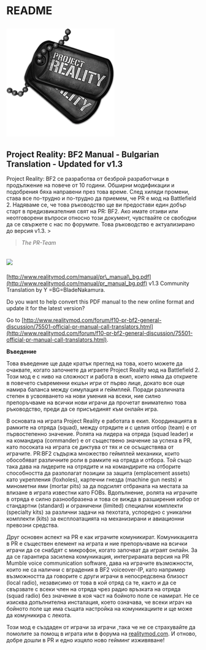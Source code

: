# README

## ![](.gitbook/assets/pr_v1_logo.png)

## **Project Reality: BF2 Manual - Bulgarian Translation - Updated for v1.3**

Project Reality: BF2 се разработва от безброй разработчици в продължение на повече от 10 години. Обширни модификации и подобрения бяха направени през това време. След хиляди промени, става все по-трудно и по-трудно да приемем, че PR е мод на Battlefield 2. Надяваме се, че това ръководство ще ви предостави един добър старт в предизвикателния свят на PR: BF2. Ако имате отзиви или неотговорени въпроси относно този документ, чувствайте се свободни да се свържете с нас по форумите. Това ръководство е актуализирано до версия v1.3. &gt;

> _The PR-Team_

## ![](https://github.com/realitymod/pr-manual/tree/4ed281e1ffdb0845e74555f5cada93e3d9bb1c53/assets/flag.png)

[http://www.realitymod.com/manual/pr\_manual\_bg.pdf](http://www.realitymod.com/manual/pr_manual_bg.pdf) v1.3 Community Translation by Y =BG=BladeNakamura.

Do you want to help convert this PDF manual to the new online format and update it for the latest version?

Go to [http://www.realitymod.com/forum/f10-pr-bf2-general-discussion/75501-official-pr-manual-call-translators.html](http://www.realitymod.com/forum/f10-pr-bf2-general-discussion/75501-official-pr-manual-call-translators.html).

**Въведение**

Това въведение ще даде кратък преглед на това, което можете да очаквате, когато започнете да играете Project Reality мод на Battlefield 2. Този мод е с ниво на сложност и работа в екип, които няма да откриете в повечето съвременни екшън игри от първо лице, докато все още намира баланса между симулация и геймплей. Поради различната степен в усвояването на нови умения на всеки, ние силно препоръчваме на всички нови играчи да прочетат внимателно това ръководство, преди да се присъединят към онлайн игра.

В основата на играта Project Reality е работата в екип. Координацията в рамките на отряда \(squad\), между отрядите и с целия отбор \(team\) е от първостепенно значение. Ролята на лидера на отряда \(squad leader\) и на командира \(commander\) е от съществено значение за успеха в PR, като посоката на играта се диктува от тях и се осъществява от играчите. PR:BF2 съдържа множество геймплей механики, които обособяват различните роли в рамките на отряда и отбора. Той също така дава на лидерите на отрядите и на командирите на отборите способността да разполагат позиции за защита \(emplacement assets\) като укрепления \(foxholes\), картечни гнезда \(machine gun nests\) и минометни ями \(mortar pits\) за да подсилят отбраната на местата за влизане в играта известни като FOBs. Вдопълнение, ролята на играчите в отряда е силно разнообразена и това се вижда в разширения избор от стандартни \(standard\) и ограничени \(limited\) специални комплекти \(specialty kits\) за различни задачи на пехотата, успоредно с уникални комплекти \(kits\) за експлоатацията на механизирани и авиационни превозни средства.

Друг основен аспект на PR е как играчите комуникират. Комуникацията в PR е съществен елемент на играта и ние препоръчваме на всички играчи да се снабдят с микрофон, когато започват да играят онлайн. За да се гарантира засилена комуникация, интегрираната версия на PR Mumble voice communication software, дава на играчите възможности, които не са налични с вградения в BF2 voiceover-IP, като например възможността да говорите с други играчи в непосредсвена близост \(local radio\), независимо от това в кой отряд са те, както и да се свързвате с всеки член на отряда чрез радио връзката на отряда \(squad radio\) без значение в коя част на бойното поле се намират. Не се изисква допълнителна инсталация, което означава, че всеки играч на бойното поле ще има същата настройка на комуникациите и ще може да комуникира с лекота.

Този мод е създаден от играчи за играчи ,така че не се страхувайте да помолите за помощ в играта или в форума на [realitymod.com](http://www.realitymod.com/forum/f360-general-technical-support). И отново, добре дошли в PR и едно изцяло ново гейминг изживяване!

